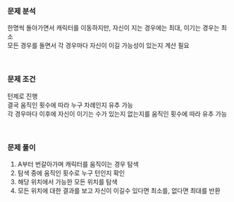 ### 문제 분석
한명씩 돌아가면서 캐릭터를 이동하지만, 자신이 지는 경우에는 최대, 이기는 경우는 최소  
모든 경우를 돌면서 각 경우마다 자신이 이길 가능성이 있는지 계산 필요  

<br>

### 문제 조건
턴제로 진행  
결국 움직인 횟수에 따라 누구 차례인지 유추 가능  
각 경우마다 이후에 자신이 이기는 수가 있는지 없는지를 움직인 횟수에 따라 유추 가능   

<br>

### 문제 풀이
1. A부터 번갈아가며 캐릭터를 움직이는 경우 탐색
2. 탐색 중에 움직인 횟수로 누구 턴인지 확인
3. 해당 위치에서 가능한 모든 위치를 탐색
4. 모든 위치에 대한 결과를 보고 자신이 이길수 있다면 최소를, 없다면 최대를 반환

<br>
